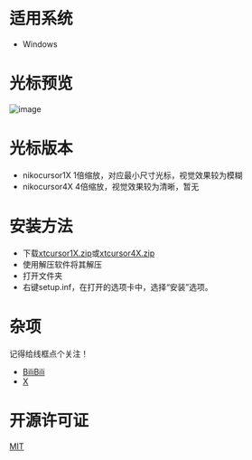 # 适用系统
- Windows
# 光标预览
![image](Images/Preview.gif)
# 光标版本
 - nikocursor1X
 1倍缩放，对应最小尺寸光标，视觉效果较为模糊
- nikocursor4X
4倍缩放，视觉效果较为清晰，暂无
# 安装方法
- 下载[xtcursor1X.zip](https://github.com/xiankuang/xkxkcursor/releases/latest/download/xtcursor1X.zip)或[xtcursor4X.zip](https://github.com/xiankuang/xkxkcursor/releases/latest/download/xtcursor4X.zip)
- 使用解压软件将其解压
- 打开文件夹
- 右键setup.inf，在打开的选项卡中，选择“安装”选项。
# 杂项
记得给线框点个关注！
- [BiliBili](https://space.bilibili.com/400839602)
- [X](https://twitter.com/xiankuangxk)
# 开源许可证
[MIT](LICENSE.txt)
